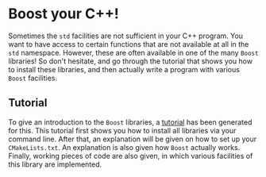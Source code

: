 # Boost your C++!

Sometimes the `std` facilities are not sufficient in your C++ program. You want to have access to certain functions that are not available at all in the `std` namespace. However, these are often available in one of the many `Boost` libraries! So don't hesitate, and go through the tutorial that shows you how to install these libraries, and then actually write a program with various `Boost` facilities.

## Tutorial

To give an introduction to the `Boost` libraries, a [tutorial](TUTORIAL.md) has been generated for this. This tutorial first shows you how to install all libraries via your command line. After that, an explanation will be given on how to set up your `CMakeLists.txt`.
An explanation is also given how `Boost` actually works. Finally, working pieces of code are also given, in which various facilities of this library are implemented.